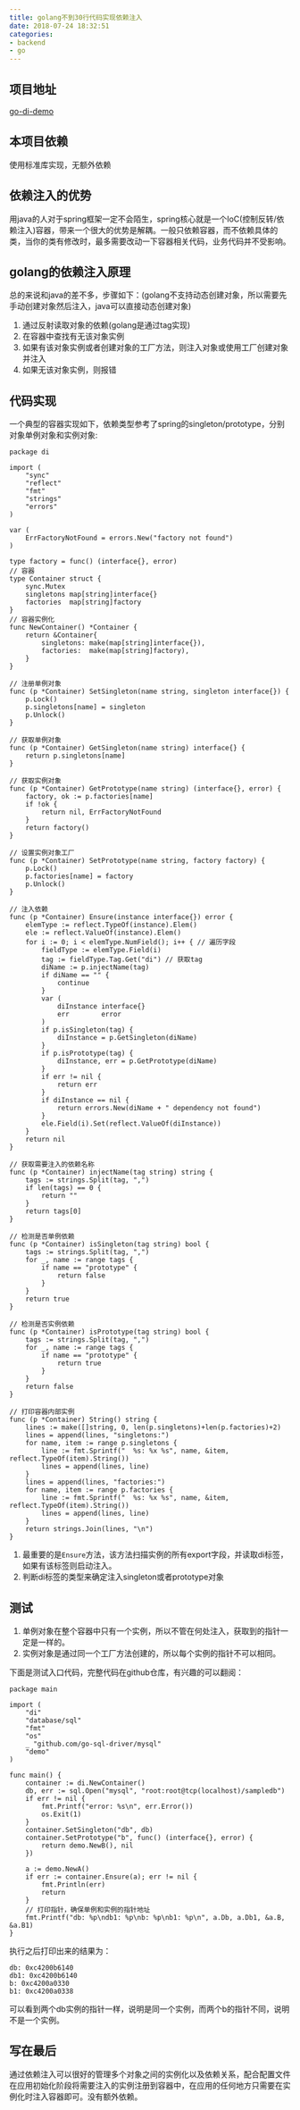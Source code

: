 ```yaml
---
title: golang不到30行代码实现依赖注入
date: 2018-07-24 18:32:51
categories:
- backend
- go
---
```


## 项目地址

[go-di-demo](https://github.com/xialeistudio/di-demo)

## 本项目依赖

使用标准库实现，无额外依赖

## 依赖注入的优势

用java的人对于spring框架一定不会陌生，spring核心就是一个IoC(控制反转/依赖注入)容器，带来一个很大的优势是解耦。一般只依赖容器，而不依赖具体的类，当你的类有修改时，最多需要改动一下容器相关代码，业务代码并不受影响。

## golang的依赖注入原理

总的来说和java的差不多，步骤如下：(golang不支持动态创建对象，所以需要先手动创建对象然后注入，java可以直接动态创建对象)

1. 通过反射读取对象的依赖(golang是通过tag实现)
2. 在容器中查找有无该对象实例
3. 如果有该对象实例或者创建对象的工厂方法，则注入对象或使用工厂创建对象并注入
4. 如果无该对象实例，则报错

## 代码实现

一个典型的容器实现如下，依赖类型参考了spring的singleton/prototype，分别对象单例对象和实例对象:

```golang
package di

import (
	"sync"
	"reflect"
	"fmt"
	"strings"
	"errors"
)

var (
	ErrFactoryNotFound = errors.New("factory not found")
)

type factory = func() (interface{}, error)
// 容器
type Container struct {
	sync.Mutex
	singletons map[string]interface{}
	factories  map[string]factory
}
// 容器实例化
func NewContainer() *Container {
	return &Container{
		singletons: make(map[string]interface{}),
		factories:  make(map[string]factory),
	}
}

// 注册单例对象
func (p *Container) SetSingleton(name string, singleton interface{}) {
	p.Lock()
	p.singletons[name] = singleton
	p.Unlock()
}

// 获取单例对象
func (p *Container) GetSingleton(name string) interface{} {
	return p.singletons[name]
}

// 获取实例对象
func (p *Container) GetPrototype(name string) (interface{}, error) {
	factory, ok := p.factories[name]
	if !ok {
		return nil, ErrFactoryNotFound
	}
	return factory()
}

// 设置实例对象工厂
func (p *Container) SetPrototype(name string, factory factory) {
	p.Lock()
	p.factories[name] = factory
	p.Unlock()
}

// 注入依赖
func (p *Container) Ensure(instance interface{}) error {
	elemType := reflect.TypeOf(instance).Elem()
	ele := reflect.ValueOf(instance).Elem()
	for i := 0; i < elemType.NumField(); i++ { // 遍历字段
		fieldType := elemType.Field(i)
		tag := fieldType.Tag.Get("di") // 获取tag
		diName := p.injectName(tag)
		if diName == "" {
			continue
		}
		var (
			diInstance interface{}
			err        error
		)
		if p.isSingleton(tag) {
			diInstance = p.GetSingleton(diName)
		}
		if p.isPrototype(tag) {
			diInstance, err = p.GetPrototype(diName)
		}
		if err != nil {
			return err
		}
		if diInstance == nil {
			return errors.New(diName + " dependency not found")
		}
		ele.Field(i).Set(reflect.ValueOf(diInstance))
	}
	return nil
}

// 获取需要注入的依赖名称
func (p *Container) injectName(tag string) string {
	tags := strings.Split(tag, ",")
	if len(tags) == 0 {
		return ""
	}
	return tags[0]
}

// 检测是否单例依赖
func (p *Container) isSingleton(tag string) bool {
	tags := strings.Split(tag, ",")
	for _, name := range tags {
		if name == "prototype" {
			return false
		}
	}
	return true
}

// 检测是否实例依赖
func (p *Container) isPrototype(tag string) bool {
	tags := strings.Split(tag, ",")
	for _, name := range tags {
		if name == "prototype" {
			return true
		}
	}
	return false
}

// 打印容器内部实例
func (p *Container) String() string {
	lines := make([]string, 0, len(p.singletons)+len(p.factories)+2)
	lines = append(lines, "singletons:")
	for name, item := range p.singletons {
		line := fmt.Sprintf("  %s: %x %s", name, &item, reflect.TypeOf(item).String())
		lines = append(lines, line)
	}
	lines = append(lines, "factories:")
	for name, item := range p.factories {
		line := fmt.Sprintf("  %s: %x %s", name, &item, reflect.TypeOf(item).String())
		lines = append(lines, line)
	}
	return strings.Join(lines, "\n")
}
```

1. 最重要的是`Ensure`方法，该方法扫描实例的所有export字段，并读取di标签，如果有该标签则启动注入。
2. 判断di标签的类型来确定注入singleton或者prototype对象

## 测试

1. 单例对象在整个容器中只有一个实例，所以不管在何处注入，获取到的指针一定是一样的。
2. 实例对象是通过同一个工厂方法创建的，所以每个实例的指针不可以相同。

下面是测试入口代码，完整代码在github仓库，有兴趣的可以翻阅：

```golang
package main

import (
	"di"
	"database/sql"
	"fmt"
	"os"
	_ "github.com/go-sql-driver/mysql"
	"demo"
)

func main() {
	container := di.NewContainer()
	db, err := sql.Open("mysql", "root:root@tcp(localhost)/sampledb")
	if err != nil {
		fmt.Printf("error: %s\n", err.Error())
		os.Exit(1)
	}
	container.SetSingleton("db", db)
	container.SetPrototype("b", func() (interface{}, error) {
		return demo.NewB(), nil
	})

	a := demo.NewA()
	if err := container.Ensure(a); err != nil {
		fmt.Println(err)
		return
	}
	// 打印指针，确保单例和实例的指针地址
	fmt.Printf("db: %p\ndb1: %p\nb: %p\nb1: %p\n", a.Db, a.Db1, &a.B, &a.B1)
}
```

执行之后打印出来的结果为：

```
db: 0xc4200b6140
db1: 0xc4200b6140
b: 0xc4200a0330
b1: 0xc4200a0338
```

可以看到两个db实例的指针一样，说明是同一个实例，而两个b的指针不同，说明不是一个实例。

## 写在最后

通过依赖注入可以很好的管理多个对象之间的实例化以及依赖关系，配合配置文件在应用初始化阶段将需要注入的实例注册到容器中，在应用的任何地方只需要在实例化时注入容器即可。没有额外依赖。